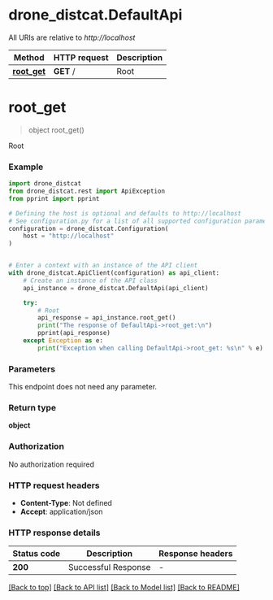 # drone_distcat.DefaultApi

All URIs are relative to *http://localhost*

Method | HTTP request | Description
------------- | ------------- | -------------
[**root_get**](DefaultApi.md#root_get) | **GET** / | Root


# **root_get**
> object root_get()

Root

### Example


```python
import drone_distcat
from drone_distcat.rest import ApiException
from pprint import pprint

# Defining the host is optional and defaults to http://localhost
# See configuration.py for a list of all supported configuration parameters.
configuration = drone_distcat.Configuration(
    host = "http://localhost"
)


# Enter a context with an instance of the API client
with drone_distcat.ApiClient(configuration) as api_client:
    # Create an instance of the API class
    api_instance = drone_distcat.DefaultApi(api_client)

    try:
        # Root
        api_response = api_instance.root_get()
        print("The response of DefaultApi->root_get:\n")
        pprint(api_response)
    except Exception as e:
        print("Exception when calling DefaultApi->root_get: %s\n" % e)
```



### Parameters

This endpoint does not need any parameter.

### Return type

**object**

### Authorization

No authorization required

### HTTP request headers

 - **Content-Type**: Not defined
 - **Accept**: application/json

### HTTP response details

| Status code | Description | Response headers |
|-------------|-------------|------------------|
**200** | Successful Response |  -  |

[[Back to top]](#) [[Back to API list]](../README.md#documentation-for-api-endpoints) [[Back to Model list]](../README.md#documentation-for-models) [[Back to README]](../README.md)

